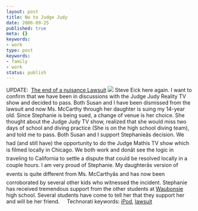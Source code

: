 ```yaml
--- 
layout: post
title: No to Judge Judy
date: 2006-09-25
published: true
meta: {}
keywords: 
- work
type: post
keywords: 
- family
- work
status: publish
---
```





 

UPDATE:  [The end of a nuisance Lawsuit](http://blog.andyeick.com/2006/11/10/The+End+Of+A+Nuisance+Lawsuit.aspx) [![](http://blog.andyeick.com/content/binary/WindowsLiveWriter/NotoJudgeJudy_10A23/judgejudy717488_thumb.jpg)](http://blog.andyeick.com/content/binary/WindowsLiveWriter/NotoJudgeJudy_10A23/judgejudy7174882.jpg) Steve Eick here again. I want to confirm that we have been in discussions with the Judge Judy Reality TV show and decided to pass. Both Susan and I have been dismissed from the lawsuit and now Ms. McCarthy through her daughter is suing my 14-year old. Since Stephanie is being sued, a change of venue is her choice. She thought about the Judge Judy TV show, realized that she would miss two days of school and diving practice (She is on the high school diving team), and told me to pass. Both Susan and I support Stephanieâs decision. We had (and still have) the opportunity to do the Judge Mathis TV show which is filmed locally in Chicago. We both work and donât see the logic in traveling to California to settle a dispute that could be resolved locally in a couple hours.  I am very proud of Stephanie. My daughterâs version of events is quite different from Ms. McCarthyâs and has now been corroborated by several other kids who witnessed the incident. Stephanie has received tremendous support from the other students at [Waubonsie](http://wvhs.ipsd.org/) high school. Several students have come to tell her that they support her and will be her friend.      Technorati keywords: [iPod](http://technorati.com/tags/iPod), [lawsuit](http://technorati.com/tags/lawsuit)

